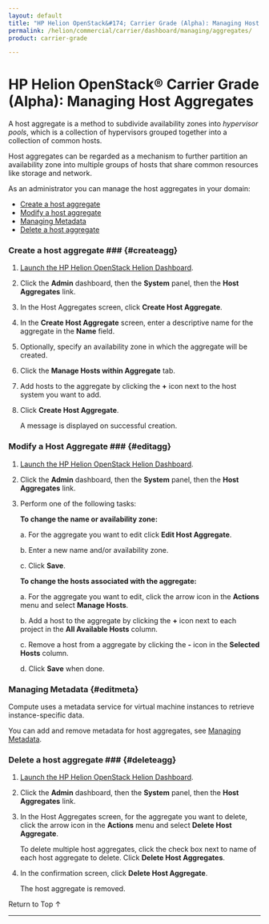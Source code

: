 ```yaml
---
layout: default
title: "HP Helion OpenStack&#174; Carrier Grade (Alpha): Managing Host Aggregates"
permalink: /helion/commercial/carrier/dashboard/managing/aggregates/
product: carrier-grade

---
```

<!--UNDER REVISION-->

<script>

function PageRefresh {
onLoad="window.refresh"
}

PageRefresh();

</script>

<!-- <p style="font-size: small;"> <a href="/helion/commercial/carrier/ga1/install/">&#9664; PREV</a> | <a href="/helion/commercial/carrier/ga1/install-overview/">&#9650; UP</a> | <a href="/helion/commercial/carrier/ga1/">NEXT &#9654;</a></p> -->

# HP Helion OpenStack&#174; Carrier Grade (Alpha): Managing Host Aggregates

A host aggregate is a method to subdivide availability zones into *hypervisor pools*, which is a collection of hypervisors grouped together into a collection of common hosts.

Host aggregates can be regarded as a mechanism to further partition an availability zone into multiple groups of hosts that share common resources like storage and network.

As an administrator you can manage the host aggregates in your domain:

* [Create a host aggregate](#createagg)
* [Modify a host aggregate](#editagg)
* [Managing Metadata](#editmeta)
* [Delete a host aggregate](#deleteagg)

### Create a host aggregate ### {#createagg}

1. [Launch the HP Helion OpenStack Helion Dashboard](/helion/openstack/carrier/dashboard/login/).

2. Click the **Admin** dashboard, then the **System** panel, then the **Host Aggregates** link.

3. In the Host Aggregates screen, click **Create Host Aggregate**.

4. In the **Create Host Aggregate** screen, enter a descriptive name for the aggregate in the **Name** field.

5. Optionally, specify an availability zone in which the aggregate will be created.

6. Click the **Manage Hosts within Aggregate** tab.
 
7. Add hosts to the aggregate by clicking the **+** icon next to the host system you want to add.

8. Click **Create Host Aggregate**.

	A message is displayed on successful creation.

### Modify a Host Aggregate ### {#editagg}

1. [Launch the HP Helion OpenStack Helion Dashboard](/helion/openstack/carrier/dashboard/login/).

2. Click the **Admin** dashboard, then the **System** panel, then the **Host Aggregates** link.

3. Perform one of the following tasks:

	**To change the name or availability zone:**

	a. For the aggregate you want to edit click **Edit Host Aggregate**.

	b. Enter a new name and/or availability zone.

	c. Click **Save**.

	**To change the hosts associated with the aggregate:**

	a. For the aggregate you want to edit, click the arrow icon in the **Actions** menu and select **Manage Hosts**.

	b. Add a host to the aggregate by clicking the **+** icon next to each project in the **All Available Hosts** column.

	c. Remove a host from a aggregate by clicking the **-** icon in the **Selected Hosts** column.

	d. Click **Save** when done.

### Managing Metadata {#editmeta}

Compute uses a metadata service for virtual machine instances to retrieve instance-specific data. 

You can add and remove metadata for host aggregates, see [Managing Metadata](/helion/commercial/carrier/dashboard/managing/metadata/).


### Delete a host aggregate ### {#deleteagg}

1. [Launch the HP Helion OpenStack Helion Dashboard](/helion/openstack/carrier/dashboard/login/).

2. Click the **Admin** dashboard, then the **System** panel, then the **Host Aggregates** link.

3. In the Host Aggregates screen, for the aggregate you want to delete,  click the arrow icon in the **Actions** menu and select **Delete Host Aggregate**.

	To delete multiple host aggregates, click the check box next to name of each host aggregate to delete. Click **Delete Host Aggregates**.


4. In the confirmation screen, click **Delete Host Aggregate**.

	The host aggregate is removed.

<p><a href="#top" style="padding:14px 0px 14px 0px; text-decoration: none;"> Return to Top &#8593; </a></p>


----
